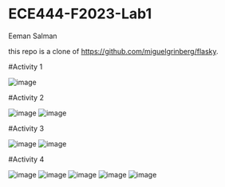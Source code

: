# ECE444-F2023-Lab1

Eeman Salman

this repo is a clone of
https://github.com/miguelgrinberg/flasky. 

#Activity 1

![image](https://github.com/eemans21/ECE444-F2023-Lab1/assets/74782082/9f47adf9-fa01-4abd-b28f-4a91dc615a51)



#Activity 2

![image](https://github.com/eemans21/ECE444-F2023-Lab1/assets/74782082/8cf4a641-f8f4-49ab-8324-d490cdabc379)
![image](https://github.com/eemans21/ECE444-F2023-Lab1/assets/74782082/aeec3202-0ab6-4b2d-96cd-de7d774dbfe2)



#Activity 3

![image](https://github.com/eemans21/ECE444-F2023-Lab1/assets/74782082/21f39566-435e-4e73-b5b0-18026102b301)
![image](https://github.com/eemans21/ECE444-F2023-Lab1/assets/74782082/0b78723e-43aa-431a-b74a-90f93fe2ed20)



#Activity 4 

![image](https://github.com/eemans21/ECE444-F2023-Lab1/assets/74782082/4a1b3601-7bdf-42b4-ab2f-3cf717ce5981)
![image](https://github.com/eemans21/ECE444-F2023-Lab1/assets/74782082/7f10cc96-5326-49bc-8041-6b567d4ee1bf)
![image](https://github.com/eemans21/ECE444-F2023-Lab1/assets/74782082/18ab891b-359c-4e7f-b51f-dfb9fbc50a71)
![image](https://github.com/eemans21/ECE444-F2023-Lab1/assets/74782082/f75f7512-64eb-4e83-9495-f4602e43b944)
![image](https://github.com/eemans21/ECE444-F2023-Lab1/assets/74782082/4d3a8d00-17d1-472d-a2d3-ca17e33d2952)
